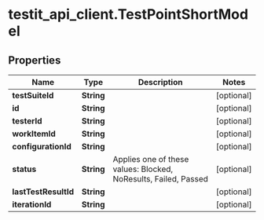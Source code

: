 # testit_api_client.TestPointShortModel

## Properties

Name | Type | Description | Notes
------------ | ------------- | ------------- | -------------
**testSuiteId** | **String** |  | [optional] 
**id** | **String** |  | [optional] 
**testerId** | **String** |  | [optional] 
**workItemId** | **String** |  | [optional] 
**configurationId** | **String** |  | [optional] 
**status** | **String** | Applies one of these values: Blocked, NoResults, Failed, Passed | [optional] 
**lastTestResultId** | **String** |  | [optional] 
**iterationId** | **String** |  | [optional] 


